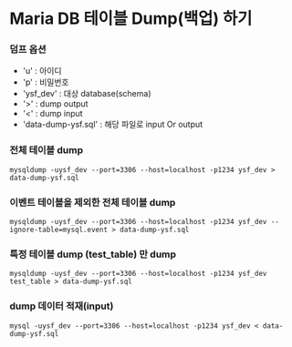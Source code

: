 # Maria DB 테이블 Dump(백업) 하기

### 덤프 옵션
 - 'u' : 아이디
 - 'p' : 비밀번호
 - 'ysf_dev' : 대상 database(schema)
 - '>' : dump output 
 - '<' : dump input   
 - 'data-dump-ysf.sql' : 해당 파일로 input Or output
### 전체 테이블 dump
```mysql
mysqldump -uysf_dev --port=3306 --host=localhost -p1234 ysf_dev > data-dump-ysf.sql
```

### 이벤트 테이블을 제외한 전체 테이블 dump
```mysql
mysqldump -uysf_dev --port=3306 --host=localhost -p1234 ysf_dev --ignore-table=mysql.event > data-dump-ysf.sql
```

### 특정 테이블 dump (test_table) 만 dump
```mysql
mysqldump -uysf_dev --port=3306 --host=localhost -p1234 ysf_dev test_table > data-dump-ysf.sql
```

### dump 데이터 적재(input)
```mysql
mysql -uysf_dev --port=3306 --host=localhost -p1234 ysf_dev < data-dump-ysf.sql
```
